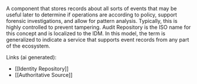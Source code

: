 A component that stores records about all sorts of events that may be useful later to determine if operations are according to policy, support forensic investigations, and allow for pattern analysis. Typically, this is highly controlled to prevent tampering. Audit Repository is the ISO name for this concept and is localized to the IDM. In this model, the term is generalized to indicate a service that supports event records from any part of the ecosystem.

Links (ai generated):
 - [[Identity Repository]]
 - [[Authoritative Source]]
